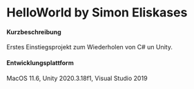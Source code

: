 # HelloWorld by Simon Eliskases

#### Kurzbeschreibung
Erstes Einstiegsprojekt zum Wiederholen von C#  un Unity.

#### Entwicklungsplattform
MacOS 11.6, Unity 2020.3.18f1, Visual Studio 2019

